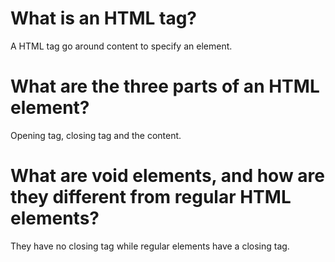 # What is an HTML tag?
A HTML tag go around content to specify an element.
# What are the three parts of an HTML element?
Opening tag, closing tag and the content.
# What are void elements, and how are they different from regular HTML elements?
They have no closing tag while regular elements have a closing tag.
